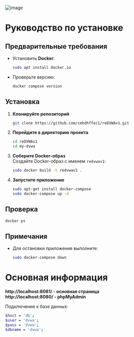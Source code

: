 ![image](https://github.com/user-attachments/assets/c3a90a67-f45a-4856-beb0-4fc71a9bee97)

# Руководство по установке

## Предварительные требования

- Установить **Docker**:
  ```bash
  sudo apt install docker.io
  ```
- Проверьте версию:
  ```bash
  docker compose version
  ```

## Установка

1. **Клонируйте репозиторий**  
   ```bash
   git clone https://github.com/cmhdhffec1/reDVWAv1.git
   ```

2. **Перейдите в директорию проекта**  
   ```bash
   cd reDVWAv1
   cd my-dvwa
   ```

3. **Соберите Docker-образ**  
   Создайте Docker-образ с именем `redvwav1`:
   ```bash
   sudo docker build -t redvwav1 .
   ```

4. **Запустите приложение**  
   ```bash
   sudo apt-get install docker-compose
   sudo docker-compose up -d
   ```

## Проверка
```bash
docker ps
```

## Примечания
- Для остановки приложения выполните:
  ```bash
  sudo docker-compose down
  ```

# Основная информация

**http://localhost:8081/ - основная страница**  
**http://localhost:8080/ - phpMyAdmin**

Подключение к базе данных:
```bash
$host = 'db';
$user = 'dvwa';
$pass = 'dvwa';
$dbname = 'dvwa';
```


